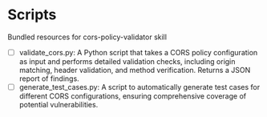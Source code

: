 # Scripts

Bundled resources for cors-policy-validator skill

- [ ] validate_cors.py: A Python script that takes a CORS policy configuration as input and performs detailed validation checks, including origin matching, header validation, and method verification. Returns a JSON report of findings.
- [ ] generate_test_cases.py: A script to automatically generate test cases for different CORS configurations, ensuring comprehensive coverage of potential vulnerabilities.
